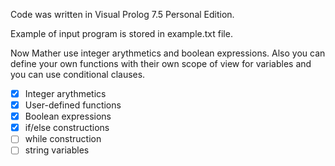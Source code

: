 Code was written in Visual Prolog 7.5 Personal Edition.

Example of input program is stored in example.txt file.

Now Mather use integer arythmetics and boolean expressions. Also you can define your own functions with their own scope of view for variables and you can use conditional clauses.

- [x] Integer arythmetics
- [x] User-defined functions
- [x] Boolean expressions
- [x] if/else constructions
- [ ] while construction
- [ ] string variables
